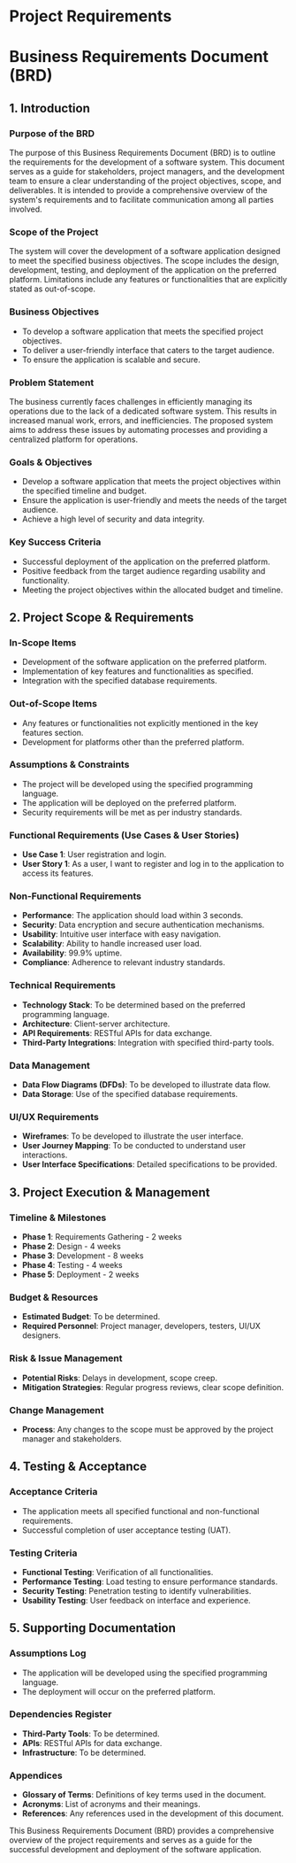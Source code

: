 # Project Requirements

# Business Requirements Document (BRD)

## 1. Introduction

### Purpose of the BRD
The purpose of this Business Requirements Document (BRD) is to outline the requirements for the development of a software system. This document serves as a guide for stakeholders, project managers, and the development team to ensure a clear understanding of the project objectives, scope, and deliverables. It is intended to provide a comprehensive overview of the system's requirements and to facilitate communication among all parties involved.

### Scope of the Project
The system will cover the development of a software application designed to meet the specified business objectives. The scope includes the design, development, testing, and deployment of the application on the preferred platform. Limitations include any features or functionalities that are explicitly stated as out-of-scope.

### Business Objectives
- To develop a software application that meets the specified project objectives.
- To deliver a user-friendly interface that caters to the target audience.
- To ensure the application is scalable and secure.

### Problem Statement
The business currently faces challenges in efficiently managing its operations due to the lack of a dedicated software system. This results in increased manual work, errors, and inefficiencies. The proposed system aims to address these issues by automating processes and providing a centralized platform for operations.

### Goals & Objectives
- Develop a software application that meets the project objectives within the specified timeline and budget.
- Ensure the application is user-friendly and meets the needs of the target audience.
- Achieve a high level of security and data integrity.

### Key Success Criteria
- Successful deployment of the application on the preferred platform.
- Positive feedback from the target audience regarding usability and functionality.
- Meeting the project objectives within the allocated budget and timeline.

## 2. Project Scope & Requirements

### In-Scope Items
- Development of the software application on the preferred platform.
- Implementation of key features and functionalities as specified.
- Integration with the specified database requirements.

### Out-of-Scope Items
- Any features or functionalities not explicitly mentioned in the key features section.
- Development for platforms other than the preferred platform.

### Assumptions & Constraints
- The project will be developed using the specified programming language.
- The application will be deployed on the preferred platform.
- Security requirements will be met as per industry standards.

### Functional Requirements (Use Cases & User Stories)
- **Use Case 1**: User registration and login.
- **User Story 1**: As a user, I want to register and log in to the application to access its features.

### Non-Functional Requirements
- **Performance**: The application should load within 3 seconds.
- **Security**: Data encryption and secure authentication mechanisms.
- **Usability**: Intuitive user interface with easy navigation.
- **Scalability**: Ability to handle increased user load.
- **Availability**: 99.9% uptime.
- **Compliance**: Adherence to relevant industry standards.

### Technical Requirements
- **Technology Stack**: To be determined based on the preferred programming language.
- **Architecture**: Client-server architecture.
- **API Requirements**: RESTful APIs for data exchange.
- **Third-Party Integrations**: Integration with specified third-party tools.

### Data Management
- **Data Flow Diagrams (DFDs)**: To be developed to illustrate data flow.
- **Data Storage**: Use of the specified database requirements.

### UI/UX Requirements
- **Wireframes**: To be developed to illustrate the user interface.
- **User Journey Mapping**: To be conducted to understand user interactions.
- **User Interface Specifications**: Detailed specifications to be provided.

## 3. Project Execution & Management

### Timeline & Milestones
- **Phase 1**: Requirements Gathering - 2 weeks
- **Phase 2**: Design - 4 weeks
- **Phase 3**: Development - 8 weeks
- **Phase 4**: Testing - 4 weeks
- **Phase 5**: Deployment - 2 weeks

### Budget & Resources
- **Estimated Budget**: To be determined.
- **Required Personnel**: Project manager, developers, testers, UI/UX designers.

### Risk & Issue Management
- **Potential Risks**: Delays in development, scope creep.
- **Mitigation Strategies**: Regular progress reviews, clear scope definition.

### Change Management
- **Process**: Any changes to the scope must be approved by the project manager and stakeholders.

## 4. Testing & Acceptance

### Acceptance Criteria
- The application meets all specified functional and non-functional requirements.
- Successful completion of user acceptance testing (UAT).

### Testing Criteria
- **Functional Testing**: Verification of all functionalities.
- **Performance Testing**: Load testing to ensure performance standards.
- **Security Testing**: Penetration testing to identify vulnerabilities.
- **Usability Testing**: User feedback on interface and experience.

## 5. Supporting Documentation

### Assumptions Log
- The application will be developed using the specified programming language.
- The deployment will occur on the preferred platform.

### Dependencies Register
- **Third-Party Tools**: To be determined.
- **APIs**: RESTful APIs for data exchange.
- **Infrastructure**: To be determined.

### Appendices
- **Glossary of Terms**: Definitions of key terms used in the document.
- **Acronyms**: List of acronyms and their meanings.
- **References**: Any references used in the development of this document.

This Business Requirements Document (BRD) provides a comprehensive overview of the project requirements and serves as a guide for the successful development and deployment of the software application.